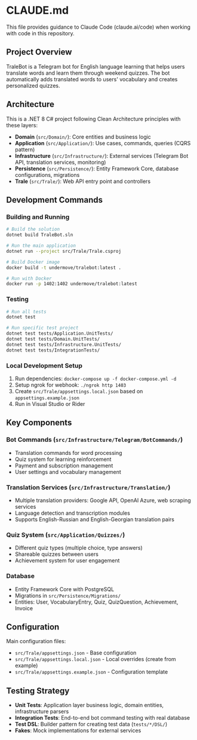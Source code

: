 # CLAUDE.md

This file provides guidance to Claude Code (claude.ai/code) when working with code in this repository.

## Project Overview

TraleBot is a Telegram bot for English language learning that helps users translate words and learn them through weekend quizzes. The bot automatically adds translated words to users' vocabulary and creates personalized quizzes.

## Architecture

This is a .NET 8 C# project following Clean Architecture principles with these layers:
- **Domain** (`src/Domain/`): Core entities and business logic
- **Application** (`src/Application/`): Use cases, commands, queries (CQRS pattern)
- **Infrastructure** (`src/Infrastructure/`): External services (Telegram Bot API, translation services, monitoring)
- **Persistence** (`src/Persistence/`): Entity Framework Core, database configurations, migrations
- **Trale** (`src/Trale/`): Web API entry point and controllers

## Development Commands

### Building and Running
```bash
# Build the solution
dotnet build TraleBot.sln

# Run the main application
dotnet run --project src/Trale/Trale.csproj

# Build Docker image
docker build -t undermove/tralebot:latest .

# Run with Docker
docker run -p 1402:1402 undermove/tralebot:latest
```

### Testing
```bash
# Run all tests
dotnet test

# Run specific test project
dotnet test tests/Application.UnitTests/
dotnet test tests/Domain.UnitTests/
dotnet test tests/Infrastructure.UnitTests/
dotnet test tests/IntegrationTests/
```

### Local Development Setup
1. Run dependencies: `docker-compose up -f docker-compose.yml -d`
2. Setup ngrok for webhook: `./ngrok http 1403`
3. Create `src/Trale/appsettings.local.json` based on `appsettings.example.json`
4. Run in Visual Studio or Rider

## Key Components

### Bot Commands (`src/Infrastructure/Telegram/BotCommands/`)
- Translation commands for word processing
- Quiz system for learning reinforcement
- Payment and subscription management
- User settings and vocabulary management

### Translation Services (`src/Infrastructure/Translation/`)
- Multiple translation providers: Google API, OpenAI Azure, web scraping services
- Language detection and transcription modules
- Supports English-Russian and English-Georgian translation pairs

### Quiz System (`src/Application/Quizzes/`)
- Different quiz types (multiple choice, type answers)
- Shareable quizzes between users
- Achievement system for user engagement

### Database
- Entity Framework Core with PostgreSQL
- Migrations in `src/Persistence/Migrations/`
- Entities: User, VocabularyEntry, Quiz, QuizQuestion, Achievement, Invoice

## Configuration

Main configuration files:
- `src/Trale/appsettings.json` - Base configuration
- `src/Trale/appsettings.local.json` - Local overrides (create from example)
- `src/Trale/appsettings.example.json` - Configuration template

## Testing Strategy

- **Unit Tests**: Application layer business logic, domain entities, infrastructure parsers
- **Integration Tests**: End-to-end bot command testing with real database
- **Test DSL**: Builder pattern for creating test data (`tests/*/DSL/`)
- **Fakes**: Mock implementations for external services